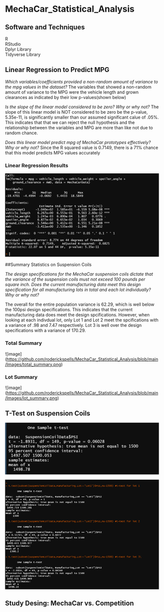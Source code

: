 # MechaCar_Statistical_Analysis

## Software and Techniques 
R \
RStudio \
Dplyr Library \
Tidyverse Library




## Linear Regression to Predict MPG


*Which variables/coefficients provided a non-random amount of variance to the mpg values in the dataset?*
The variables that showed a non-random amount of variance to the MPG were the vehicle length and grown clearances as indicated by their low p-values(shown below)


*Is the slope of the linear model considered to be zero? Why or why not?*
The slope of this linear model is NOT considered to be zero be the p-value, 5.35e-11, is significantly smaller than our assumed significant calue of .05%. This indicates that that we can reject the null hypothesis and the relationship between the variables and MPG are more than like not due to random chance.

*Does this linear model predict mpg of MechaCar prototypes effectively? Why or why not?*
Since the R squared value is 0.7149, there is a 71% chance that this model predicts MPG values accurately 

### Linear Regression Results
![image](https://github.com/roderickspells/MechaCar_Statistical_Analysis/blob/main/Images/linear%20regression.png)

##Summary Statistics on Suspension Coils

*The design specifications for the MechaCar suspension coils dictate that the variance of the suspension coils must not exceed 100 pounds per square inch. Does the current manufacturing data meet this design specification for all manufacturing lots in total and each lot individually? Why or why not?*

The overall for the entire population variance is 62.29, which is well below the 100psi design specifications. This indicates that the current manufacturing data does meet the design spcifications. However, when looking at each indivdual lot, only Lot 1 and Lot 2 meet the spcifications with a variance of .98 and 7.47 respectively. Lot 3 is well over the design specifications with a variance of 170.29.

### Total Summary

![image]
(https://github.com/roderickspells/MechaCar_Statistical_Analysis/blob/main/Images/total_summary.png)

### Lot Summary 
![image]
(https://github.com/roderickspells/MechaCar_Statistical_Analysis/blob/main/Images/lot_summary.png)

## T-Test on Suspension Coils
![image](https://github.com/roderickspells/MechaCar_Statistical_Analysis/blob/main/Images/t-test%20for%20all%20lots.png)

![image](https://github.com/roderickspells/MechaCar_Statistical_Analysis/blob/main/Images/t-test%20for%20lot1-3.png)

## Study Desing: MechaCar vs. Competition
